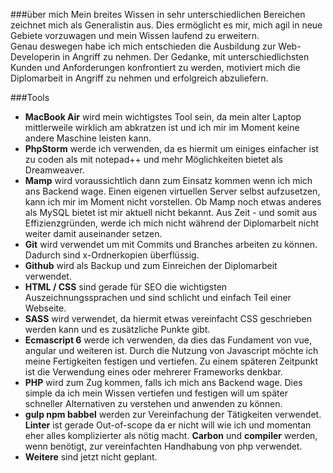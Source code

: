 ###über mich
Mein breites Wissen in sehr unterschiedlichen
 Bereichen zeichnet mich als Generalistin aus. Dies
 ermöglicht es mir, mich agil in neue Gebiete vorzuwagen
 und mein Wissen laufend zu erweitern.  
 Genau deswegen habe ich mich entschieden die Ausbildung
 zur Web-Developerin in Angriff zu nehmen. 
 Der Gedanke, mit unterschiedlichsten Kunden und Anforderungen
 konfrontiert zu werden, motiviert mich die Diplomarbeit in 
 Angriff zu nehmen und erfolgreich abzuliefern. 
 
 ###Tools
 - **MacBook Air** wird mein wichtigstes Tool sein, da 
 mein alter Laptop mittlerweile wirklich am abkratzen
  ist und ich mir im Moment keine andere Maschine
  leisten kann.
 - **PhpStorm** werde ich verwenden, da es hiermit um einiges
  einfacher ist zu coden als mit notepad++ und mehr
  Möglichkeiten bietet als Dreamweaver.
 - **Mamp** wird voraussichtlich dann zum Einsatz kommen
  wenn ich mich ans Backend wage. Einen eigenen virtuellen
  Server selbst aufzusetzen, kann ich mir im Moment nicht
  vorstellen. Ob Mamp noch etwas anderes als MySQL bietet
  ist mir aktuell nicht bekannt. Aus Zeit - und somit aus
  Effizienzgründen, werde ich mich nicht während
  der Diplomarbeit nicht weiter damit auseinander setzen.
 - **Git** wird verwendet um mit Commits und Branches
  arbeiten zu können. Dadurch sind x-Ordnerkopien 
  überflüssig. 
 - **Github** wird als Backup und zum Einreichen der 
  Diplomarbeit verwendet.
 - **HTML / CSS** sind gerade für SEO die wichtigsten 
  Auszeichnungssprachen und sind schlicht und einfach Teil
  einer Webseite.
 - **SASS** wird verwendet, da hiermit etwas vereinfacht
  CSS geschrieben werden kann und es zusätzliche Punkte 
  gibt.
 - **Ecmascript 6** werde ich verwenden, da dies das Fundament 
  von vue, angular und weiteren ist. Durch die Nutzung 
  von Javascript möchte ich meine Fertigkeiten festigen und
  vertiefen. Zu einem späteren Zeitpunkt ist die Verwendung
  eines oder mehrerer Frameworks denkbar. 
- **PHP** wird zum Zug kommen, falls ich mich ans Backend wage.
 Dies simple da ich mein Wissen vertiefen und festigen will um
 später schneller Alternativen zu verstehen und anwenden zu 
 können.
- **gulp npm babbel** werden zur Vereinfachung der Tätigkeiten 
 verwendet. **Linter** ist gerade Out-of-scope da er nicht will
 wie ich und momentan eher alles komplizierter als nötig macht.
 **Carbon** und **compiler** werden, wenn benötigt, zur vereinfachten
  Handhabung von php verwendet.
- **Weitere** sind jetzt nicht geplant.    